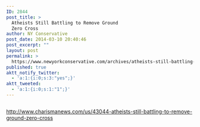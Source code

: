 ```yaml
---
ID: 2844
post_title: >
  Atheists Still Battling to Remove Ground
  Zero Cross
author: NY Conservative
post_date: 2014-03-10 20:40:46
post_excerpt: ""
layout: post
permalink: >
  https://www.newyorkconservative.com/archives/atheists-still-battling-to-remove-ground-zero-cross/
published: true
aktt_notify_twitter:
  - 'a:1:{i:0;s:3:"yes";}'
aktt_tweeted:
  - 'a:1:{i:0;s:1:"1";}'
---
```

<p><img src="http://www.newyorkconservative.com/wp-content/uploads/2014/03/031114_0040_AtheistsSti1.jpg" alt="" />
	</p><p><a href="http://www.charismanews.com/us/43044-atheists-still-battling-to-remove-ground-zero-cross">http://www.charismanews.com/us/43044-atheists-still-battling-to-remove-ground-zero-cross</a>
	</p>